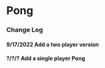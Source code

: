# Pong

### Change Log

#### 9/17/2022 Add a two player version
#### ?/?/? Add a single player Pong
